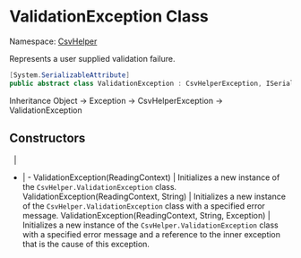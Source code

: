 # ValidationException Class

Namespace: [CsvHelper](/api/CsvHelper)

Represents a user supplied validation failure.

```cs
[System.SerializableAttribute]
public abstract class ValidationException : CsvHelperException, ISerializable
```

Inheritance Object -> Exception -> CsvHelperException -> ValidationException

## Constructors
&nbsp; | &nbsp;
- | -
ValidationException(ReadingContext) | Initializes a new instance of the ``CsvHelper.ValidationException`` class.
ValidationException(ReadingContext, String) | Initializes a new instance of the ``CsvHelper.ValidationException`` class with a specified error message.
ValidationException(ReadingContext, String, Exception) | Initializes a new instance of the ``CsvHelper.ValidationException`` class with a specified error message and a reference to the inner exception that is the cause of this exception.

